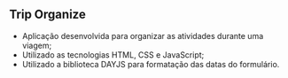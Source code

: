 ## Trip Organize
- Aplicação desenvolvida para organizar as atividades durante uma viagem;
- Utilizado as tecnologias HTML, CSS e JavaScript;
- Utilizado a biblioteca DAYJS para formatação das datas do formulário.
  
